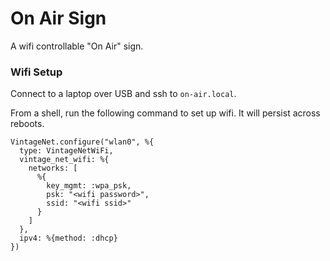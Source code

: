 # On Air Sign

A wifi controllable "On Air" sign.

### Wifi Setup

Connect to a laptop over USB and ssh to `on-air.local`.

From a shell, run the following command to set up wifi. It will persist across reboots.

```
VintageNet.configure("wlan0", %{
  type: VintageNetWiFi,
  vintage_net_wifi: %{
    networks: [
      %{
        key_mgmt: :wpa_psk,
        psk: "<wifi password>",
        ssid: "<wifi ssid>"
      }
    ]
  },
  ipv4: %{method: :dhcp}
})
```
